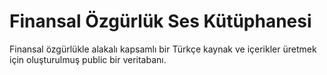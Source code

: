 # Finansal Özgürlük Ses Kütüphanesi

Finansal özgürlükle alakalı kapsamlı bir Türkçe kaynak ve içerikler üretmek için oluşturulmuş public bir veritabanı.
